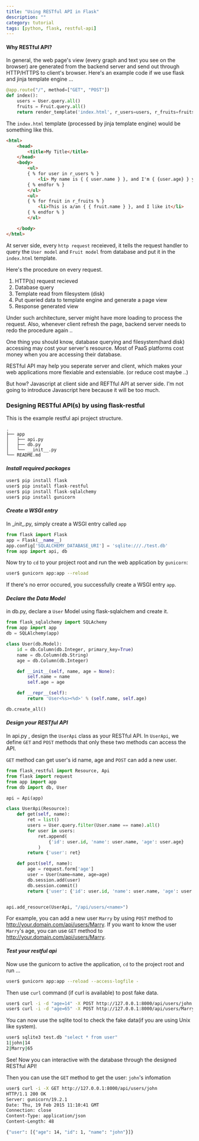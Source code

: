 ```yaml
---
title: "Using RESTful API in Flask"
description: ""
category: tutorial
tags: [python, flask, restful-api]
---
```


#### Why RESTful API? ####
In general, the web page's view (every graph and text you see on the browser) are generated from the backend server and send out through HTTP/HTTPS to client's browser. Here's an example code if we use flask and jinja template engine ...
    
``` python
@app.route("/", method=["GET", "POST"])
def index():
    users = User.query.all()
    fruits = Fruit.query.all()
    return render_template('index.html', r_users=users, r_fruits=fruits)
```

The `index.html` template (processed by jinja template engine) would be something like this.

``` html
<html>
    <head>
        <title>My Title</title>
    </head>
    <body>
        <ul>
        { % for user in r_users % }
            <li> My name is { { user.name } }, and I'm { {user.age} } years old </li>
        { % endfor % }
        </ul>
        <ul>
        { % for fruit in r_fruits % }
            <li>This is a/an { { fruit.name } }, and I like it</li>
        { % endfor % }
        </ul>

    </body>
</html>
```

At server side, every `http request` receieved, it tells the request handler to query the `User model` and `Fruit model` from database and put it in the `index.html` template.

Here's the procedure on every request.

1. HTTP(s) request recieved
2. Database query
3. Template read from filesystem (disk)
4. Put queried data to template engine and generate a page view
5. Response generated view

Under such architecture, server might have more loading to process the request. Also, whenever client refresh the page, backend server needs to redo the procedure again ..

One thing you should know, database querying and filesystem(hard disk) accessing may cost your server's resource. Most of PaaS platforms cost money when you are accessing their database.

RESTful API may help you seperate server and client, which makes your web applications more flexiable and extensiable. (or reduce cost maybe ..)

But how? Javascript at client side and REFTful API at server side. I'm not going to introduce Javascript here because it will be too much.

### Designing RESTful API(s) by using flask-restful ###

This is the example restful api project structure.

    .
    ├── app
    │   ├── api.py
    │   ├── db.py
    │   └── __init__.py
    └── README.md

#### _Install required packages_ ####

``` python
user$ pip install flask
user$ pip install flask-restful
user$ pip install flask-sqlalchemy
user$ pip install gunicorn
```

#### _Create a WSGI entry_ ####

In \__init__.py, simply create a WSGI entry called `app`

``` python
from flask import Flask
app = Flask(__name__)
app.config['SQLALCHEMY_DATABASE_URI'] = 'sqlite:///./test.db'
from app import api, db
```

Now try to `cd` to your project root and run the web application by `gunicorn`:

``` bash
user$ gunicorn app:app --reload
```

If there's no error occured, you successfully create a WSGI entry `app`.

#### _Declare the Data Model_ ####

in db.py, declare a `User` Model using flask-sqlalchem and create it.
   
``` python
from flask_sqlalchemy import SQLAchemy
from app import app
db = SQLAlchemy(app)

class User(db.Model):
    id = db.Column(db.Integer, primary_key=True)
    name = db.Column(db.String)
    age = db.Column(db.Integer)

    def __init__(self, name, age = None):
        self.name = name
        self.age = age

    def __repr__(self):
        return 'User<%s><%d>' % (self.name, self.age)

db.create_all()
```

#### _Design your RESTful API_ ####

In api.py , design the `UserApi` class as your RESTful API. In `UserApi`, we define `GET` and `POST` methods that only these two methods can access the API.

`GET` method can get user's id name, age and `POST` can add a new user.

``` python
from flask_restful import Resource, Api
from flask import request
from app import app
from db import db, User

api = Api(app)

class UserApi(Resource):
    def get(self, name):
        ret = list()
        users = User.query.filter(User.name == name).all()
        for user in users:
            ret.append(
                {'id': user.id, 'name': user.name, 'age': user.age}
            )
        return {'user': ret}

    def post(self, name):
        age = request.form['age']
        user = User(name=name, age=age)
        db.session.add(user)
        db.session.commit()
        return {'user': {'id': user.id, 'name': user.name, 'age': user.age}}


api.add_resource(UserApi, "/api/users/<name>")
```

For example, you can add a new user `Marry` by using `POST` method to http://your.domain.com/api/users/Marry. If you want to know the user `Marry`'s age, you can use `GET` method to http://your.domain.com/api/users/Marry.

#### _Test your restful api_ ####

Now use the gunicorn to active the application, `cd` to the project root and run ...

``` bash
user$ gunicorn app:app --reload --access-logfile -
```

Then use `curl` command (if curl is available) to post fake data.

``` bash
user$ curl -i -d "age=14" -X POST http://127.0.0.1:8000/api/users/john
user$ curl -i -d "age=65" -X POST http://127.0.0.1:8000/api/users/Marry
```

You can now use the sqlite tool to check the fake data(if you are using Unix like system).

``` bash
user$ sqlite3 test.db "select * from user"
1|john|14
2|Marry|65
```

See! Now you can interactive with the database through the designed RESTful API!

Then you can use the `GET` method to get the user: `john`'s infomation

``` bash
user$ curl -i -X GET http://127.0.0.1:8000/api/users/john
HTTP/1.1 200 OK
Server: gunicorn/19.2.1
Date: Thu, 19 Feb 2015 11:10:41 GMT
Connection: close
Content-Type: application/json
Content-Length: 48

{"user": [{"age": 14, "id": 1, "name": "john"}]}
```

